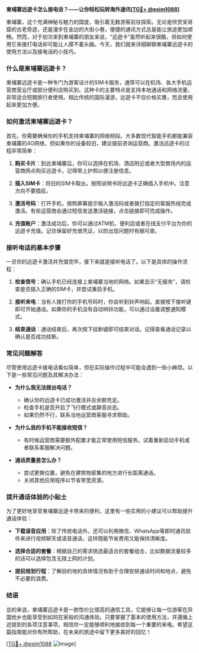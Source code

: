 **柬埔寨远遊卡怎么接电话？——让你轻松玩转海外通讯[[TG💪+ @esim1088](https://t.me/s/esim1088)]**

柬埔寨，这个充满神秘与魅力的国度，吸引着无数游客前往探索。无论是欣赏吴哥窟的古老奇迹，还是漫步在金边的大街小巷，便捷的通讯方式总是能让旅途更加顺畅。然而，对于初次来到柬埔寨的朋友来说，“远遊卡”虽然听起来很酷，但如何使用它来接打电话却可能让人摸不着头脑。今天，我们就来详细聊聊柬埔寨远遊卡的使用方法以及接电话的小技巧。

### 什么是柬埔寨远遊卡？

柬埔寨远遊卡是一种专门为游客设计的SIM卡服务，通常可以在机场、各大手机运营商营业厅或部分便利店购买到。这种卡的主要特点是支持本地通话和网络流量，非常适合短期旅行者使用。相比传统的国际漫游，远遊卡不仅价格实惠，而且使用起来更加方便。

### 如何激活柬埔寨远遊卡？

首先，你需要确保你的手机支持柬埔寨的网络频段。大多数现代智能手机都能兼容柬埔寨的4G网络，但如果你的设备较旧，建议提前咨询运营商。激活远遊卡的过程非常简单：

1. **购买卡片**：到达柬埔寨后，你可以选择在机场、酒店附近或者大型商场内的运营商网点购买远遊卡。记得带上护照以便注册信息。
   
2. **插入SIM卡**：将旧的SIM卡取出，按照说明书将远遊卡正确插入手机中。注意方向不要插反。

3. **激活号码**：打开手机，按照屏幕提示输入激活码或者拨打指定的客服热线完成激活。有些运营商会通过短信发送激活链接，点击链接即可完成操作。

4. **充值账户**：激活成功后，你可以通过ATM机、便利店或者在线支付平台为你的远遊卡充值。记住保留好充值凭证，以防出现问题时有据可查。

### 接听电话的基本步骤

一旦你的远遊卡激活并充值完毕，接下来就是接听电话了。以下是具体的操作流程：

1. **检查信号**：确认手机已经连接上柬埔寨当地的网络。如果显示“无服务”，请检查是否插入正确的SIM卡，并尝试重启手机。

2. **接听来电**：当有人拨打你的手机号码时，你会听到铃声响起。直接按下接听键即可开始通话。如果你的手机没有自动响铃功能，可以通过设置调整通知模式。

3. **结束通话**：通话结束后，再次按下挂断键即可结束对话。记得查看通话记录以确认是否成功挂断。

### 常见问题解答

尽管使用远遊卡接电话看似简单，但在实际操作过程中可能会遇到一些小麻烦。以下是一些常见问题及其解决办法：

- **为什么我无法拨出电话？**
   - 确认你的远遊卡已成功激活并且余额充足。
   - 检查手机是否开启了飞行模式或静音状态。
   - 如果仍然不行，联系当地运营商客服寻求帮助。

- **为什么我的手机不能接收短信？**
   - 有时候运营商需要额外配置才能正常使用短信服务。试着重新启动手机或者联系客服解决问题。

- **通话质量差怎么办？**
   - 尝试更换位置，避免在建筑物密集的地方进行长距离通话。
   - 关闭其他应用程序以节省带宽资源。

### 提升通话体验的小贴士

为了更好地享受柬埔寨远遊卡带来的便利，这里有一些实用的小建议可以帮助提升通话体验：

- **下载语音应用**：除了传统电话外，还可以利用微信、WhatsApp等即时通讯软件来进行视频聊天或语音通话，这样既能节省费用又能保持清晰度。
  
- **选择合适的套餐**：根据自己的需求挑选最适合的套餐组合，比如数据流量较多的话可以选择包含无限上网的计划。

- **提前规划行程**：了解目的地的具体情况有助于合理安排通话时间和地点，避免不必要的浪费。

### 结语

总的来说，柬埔寨远遊卡是一款性价比很高的通信工具，它能够让每一位游客在异国他乡也能享受到如同在家般的沟通体验。只要掌握了基本的使用方法，并遵循上述提到的各项注意事项，相信你一定能够顺利地接收到每一个重要的来电。希望这篇指南能对你有所帮助，在未来的旅途中留下更多美好的回忆！

[[TG💪+ @esim1088](https://t.me/s/esim1088) ![Image](https://i.postimg.cc/4NQfJmqS/Snipaste-2025-05-13-00-14-12.png)]